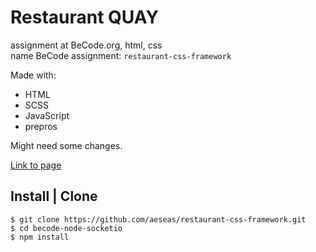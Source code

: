 # Restaurant QUAY
assignment at BeCode.org, html, css <br>
name BeCode assignment: `restaurant-css-framework`<br>

Made with:
- HTML
- SCSS
- JavaScript
- prepros

Might need some changes.

[Link to page](https://aeseas.github.io/restaurant-css-framework/)

## Install | Clone
    $ git clone https://github.com/aeseas/restaurant-css-framework.git
    $ cd becode-node-socketio
    $ npm install
